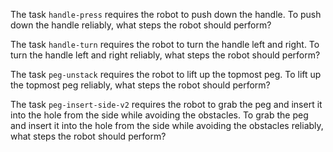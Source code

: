 

The task `handle-press` requires the robot to push down the handle.
To push down the handle reliably, what steps the robot should perform?

The task `handle-turn` requires the robot to turn the handle left and right.
To turn the handle left and right reliably, what steps the robot should perform?

The task `peg-unstack` requires the robot to lift up the topmost peg.
To lift up the topmost peg reliably, what steps the robot should perform?

The task `peg-insert-side-v2` requires the robot to grab the peg and insert it into the hole from the side while avoiding the obstacles.
To grab the peg and insert it into the hole from the side while avoiding the obstacles reliably, what steps the robot should perform?













































































































































































































































































































































































































































